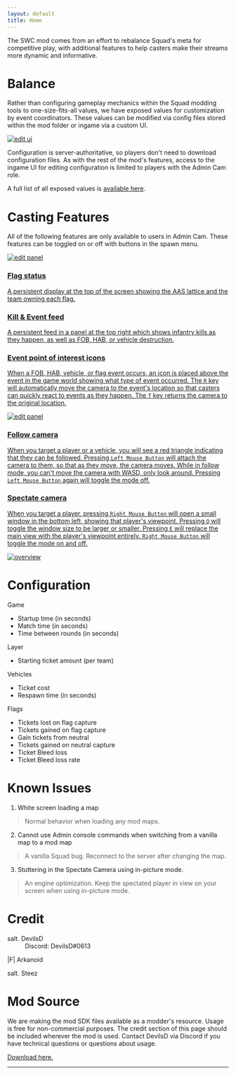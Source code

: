 ```yaml
---
layout: default
title: Home
---
```


The SWC mod comes from an effort to rebalance Squad's meta for competitive play, with additional features to help casters make their streams more dynamic and informative.

# <a name="balance">Balance</a>
Rather than configuring gameplay mechanics within the Squad modding tools to one-size-fits-all values, we have exposed values for customization by event coordinators. These values can be modified via config files stored within the mod folder or ingame via a custom UI. 

<a href="http://www.fissureentertainment.com/devilsd/UnrealEngine/SWCMod/Images/ConfigEditorOverview.png" target="_blank">![edit ui](https://i.imgur.com/zornIpc.png)</a>

Configuration is server-authoritative, so players don't need to download configuration files. As with the rest of the mod's features, access to the ingame UI for editing configuration is limited to players with the Admin Cam role.

A full list of all exposed values is [available here](#config).

# <a name="casters">Casting Features</a>
All of the following features are only available to users in Admin Cam. These features can be toggled on or off with buttons in the spawn menu. 

<a href="http://www.fissureentertainment.com/devilsd/UnrealEngine/SWCMod/Images/SquadListOverview.png" target="_blank">![edit panel](https://i.imgur.com/ehgWzeE.png)

### Flag status 
A persistent display at the top of the screen showing the AAS lattice and the team owning each flag.

### Kill & Event feed
A persistent feed in a panel at the top right which shows infantry kills as they happen, as well as FOB, HAB, or vehicle destruction.

### Event point of interest icons
When a FOB, HAB, vehicle, or flag event occurs, an icon is placed above the event in the game world showing what type of event occurred. The `R` key will automatically move the camera to the event's location so that casters can quickly react to events as they happen. The `T` key returns the camera to the original location.

<a href="http://www.fissureentertainment.com/devilsd/UnrealEngine/SWCMod/Images/POIOverview.png" target="_blank">![edit panel](https://i.imgur.com/A2psYjN.png)

### Follow camera
When you target a player or a vehicle, you will see a red triangle indicating that they can be followed. Pressing `Left Mouse Button` will attach the camera to them, so that as they move, the camera moves. While in follow mode, you can't move the camera with WASD, only look around. Pressing `Left Mouse Button` again will toggle the mode off.

### Spectate camera
When you target a player, pressing `Right Mouse Button` will open a small window in the bottom left, showing that player's viewpoint. Pressing `Q` will toggle the window size to be larger or smaller. Pressing `E` will replace the main view with the player's viewpoint entirely. `Right Mouse Button` will toggle the mode on and off.

<a href="http://www.fissureentertainment.com/devilsd/UnrealEngine/SWCMod/Images/CastingFeatureOverview.png" target="_blank">![overview](https://i.imgur.com/1l1tuGh.png)</a>

# <a name="config">Configuration</a>

Game
 - Startup time (in seconds)
 - Match time (in seconds)
 - Time between rounds (in seconds)

Layer
 - Starting ticket amount (per team)

Vehicles
 - Ticket cost
 - Respawn time (in seconds)
 
Flags
 - Tickets lost on flag capture
 - Tickets gained on flag capture
 - Gain tickets from neutral
 - Tickets gained on neutral capture
 - Ticket Bleed loss
 - Ticket Bleed loss rate

# <a name="known-issues">Known Issues</a>

1. White screen loading a map
> Normal behavior when loading any mod maps.
2. Cannot use Admin console commands when switching from a vanilla map to a mod map
> A vanilla Squad bug. Reconnect to the server after changing the map.
3. Stuttering in the Spectate Camera using in-picture mode.
> An engine optimization. Keep the spectated player in view on your screen when using in-picture mode.

# <a name="credit">Credit</a>
<dl>
 <dt>salt. DevilsD</dt>
 <dd>Discord: DevilsD#0613</dd>
</dl>

<dl>
 <dt>|F| Arkanoid</dt>
</dl>

<dl>
 <dt>salt. Steez</dt>
</dl>

# <a name="modsource">Mod Source</a>
We are making the mod SDK files available as a modder's resource. Usage is free for non-commercial purposes. The credit section of this page should be included wherever the mod is used. Contact DevilsD via Discord if you have technical questions or questions about usage.

<a href="http://www.fissureentertainment.com/devilsd/UnrealEngine/SWCMod/Source" target="_blank">Download here.</a>

---
